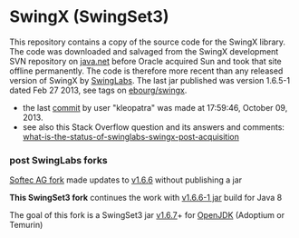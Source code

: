 # SwingX (SwingSet3)

This repository contains a copy of the source code for the SwingX library. The code was downloaded and salvaged
from the SwingX development SVN repository on [java.net](https://en.wikipedia.org/wiki/Java.net)
before Oracle acquired Sun and took that site offline permanently. The code is therefore more recent
than any released version of SwingX by [SwingLabs](https://en.wikipedia.org/wiki/SwingLabs). The last jar published was version 1.6.5-1 dated Feb 27 2013, see tags on [ebourg/swingx](https://github.com/ebourg/swingx).

- the last [commit](https://github.com/homebeaver/SwingSet3/commit/820656cece5d727e85c32f335a3363bc852d07d8) by user "kleopatra" was made at 17:59:46, October 09, 2013.
- see also this Stack Overflow question and its answers and comments: [what-is-the-status-of-swinglabs-swingx-post-acquisition](https://stackoverflow.com/questions/6818528/what-is-the-status-of-swinglabs-swingx-post-acquisition)

### post SwingLabs forks

[Softec AG fork](https://github.com/Softec-Open-Source-Division/swingx) made updates to [v1.6.6](https://github.com/Softec-Open-Source-Division/swingx/releases/tag/v1.6.6) without publishing a jar

**This SwingSet3 fork** continues the work with [v1.6.6-1 jar](https://github.com/homebeaver/SwingSet3/releases/tag/v1.6.6-1) build for Java 8

The goal of this fork is a SwingSet3 jar [v1.6.7](https://github.com/homebeaver/SwingSet3/releases/tag/v1.6.7)+ for [OpenJDK](https://en.wikipedia.org/wiki/OpenJDK) (Adoptium or Temurin)

